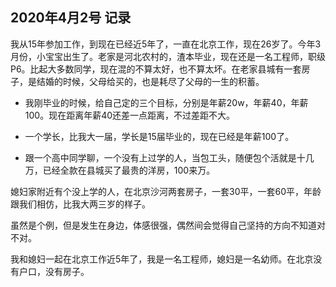 ## 2020年4月2号 记录

我从15年参加工作，到现在已经近5年了，一直在北京工作，现在26岁了。今年3月份，小宝宝出生了。老家是河北农村的，渣本毕业，现在还是一名工程师，职级P6。比起大多数同学，现在混的不算太好，也不算太坏。在老家县城有一套房子，是结婚的时候，父母给买的，也是耗尽了父母的一生的积蓄。

- 我刚毕业的时候，给自己定的三个目标，分别是年薪20w，年薪40，年薪100。现在距离年薪40还差一点距离，不过差距不大。

- 一个学长，比我大一届，学长是15届毕业的，现在已经是年薪100了。

- 跟一个高中同学聊，一个没有上过学的人，当包工头，随便包个活就是十几万，已经全款在县城买了最贵的洋房，100来万。

媳妇家附近有个没上学的人，在北京沙河两套房子，一套30平，一套60平，年龄跟我们相仿，比我大两三岁的样子。

虽然是个例，但是发生在身边，体感很强，偶然间会觉得自己坚持的方向不知道对不对。

我和媳妇一起在北京工作近5年了，我是一名工程师，媳妇是一名幼师。在北京没有户口，没有房子。
